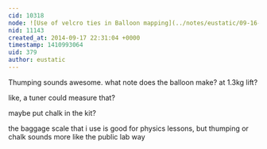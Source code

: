 ```yaml
---
cid: 10318
node: ![Use of velcro ties in Balloon mapping](../notes/eustatic/09-16-2014/use-of-velcro-ties-in-balloon-mapping)
nid: 11143
created_at: 2014-09-17 22:31:04 +0000
timestamp: 1410993064
uid: 379
author: eustatic
---
```


Thumping sounds awesome.  what note does the balloon make? at 1.3kg lift?

like, a tuner could measure that?

maybe put chalk in the kit?

the baggage scale that i use is good for physics lessons, but thumping or chalk sounds more like the public lab way